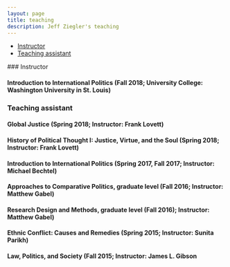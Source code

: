 ```yaml
---
layout: page
title: teaching
description: Jeff Ziegler's teaching
---
```


<div class="navbar">
    <div class="navbar-inner">
        <ul class="nav">
            <li><a href="#instructor">Instructor</a></li>
            <li><a href="#TA">Teaching assistant</a></li>
        </ul>
    </div>
</div>
### <a name="instructor"></a>Instructor

#### Introduction to International Politics (Fall 2018; University College: Washington University in St. Louis)

### <a name="TA"></a>Teaching assistant

#### Global Justice (Spring 2018; Instructor: Frank Lovett)

#### History of Political Thought I: Justice, Virtue, and the Soul (Spring 2018; Instructor: Frank Lovett)

#### Introduction to International Politics (Spring 2017, Fall 2017; Instructor: Michael Bechtel)

#### Approaches to Comparative Politics, graduate level (Fall 2016; Instructor: Matthew Gabel)

#### Research Design and Methods, graduate level (Fall 2016); Instructor: Matthew Gabel)

#### Ethnic Conflict: Causes and Remedies (Spring 2015; Instructor: Sunita Parikh)

#### Law, Politics, and Society (Fall 2015; Instructor: James L. Gibson

